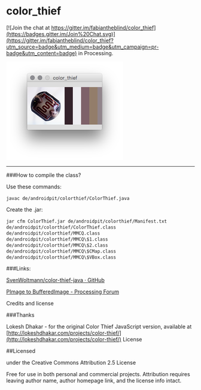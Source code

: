 color_thief
===========

[![Join the chat at https://gitter.im/fabiantheblind/color_thief](https://badges.gitter.im/Join%20Chat.svg)](https://gitter.im/fabiantheblind/color_thief?utm_source=badge&utm_medium=badge&utm_campaign=pr-badge&utm_content=badge)
in Processing.  

![](ldr-palette.png)  

------

###How to compile the class?

Use these commands:  

    javac de/androidpit/colorthief/ColorThief.java

Create the .jar:  


    jar cfm ColorThief.jar de/androidpit/colorthief/Manifest.txt de/androidpit/colorthief/ColorThief.class de/androidpit/colorthief/MMCQ.class de/androidpit/colorthief/MMCQ\$1.class de/androidpit/colorthief/MMCQ\$2.class de/androidpit/colorthief/MMCQ\$CMap.class de/androidpit/colorthief/MMCQ\$VBox.class


###Links:

[SvenWoltmann/color-thief-java · GitHub](https://github.com/SvenWoltmann/color-thief-java)

[PImage to BufferedImage - Processing Forum](http://forum.processing.org/one/topic/pimage-to-bufferedimage.html)

Credits and license

###Thanks

Lokesh Dhakar - for the original Color Thief JavaScript version, available at [http://lokeshdhakar.com/projects/color-thief/](http://lokeshdhakar.com/projects/color-thief/)
License

##Licensed

under the Creative Commons Attribution 2.5 License  

Free for use in both personal and commercial projects.
Attribution requires leaving author name, author homepage link, and the license info intact.